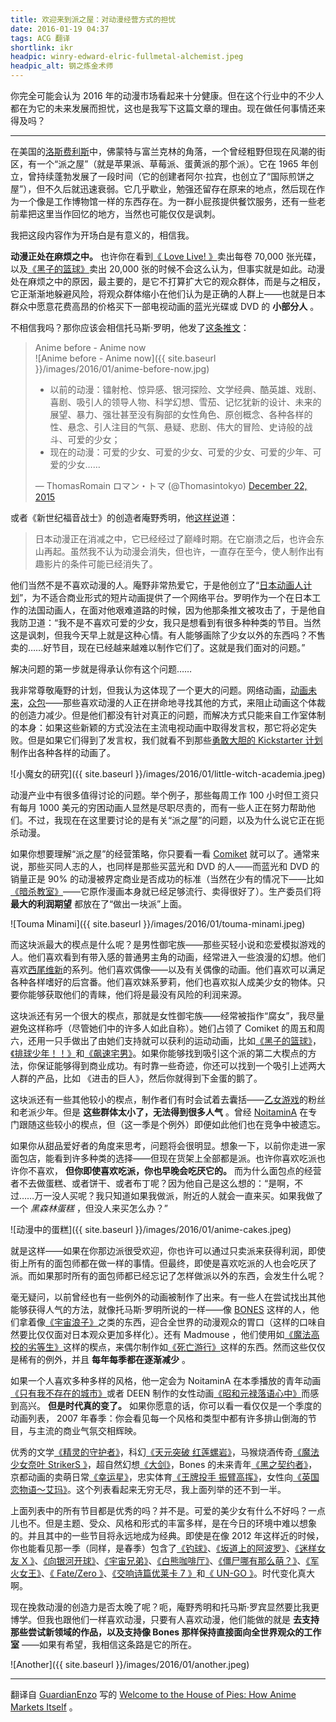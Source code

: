 ```yaml
---
title: 欢迎来到派之屋：对动漫经营方式的担忧
date: 2016-01-19 04:37
tags: ACG 翻译
shortlink: ikr
headpic: winry-edward-elric-fullmetal-alchemist.jpeg
headpic_alt: 钢之炼金术师
---
```


你完全可能会认为 2016 年的动漫市场看起来十分健康。但在这个行业中的不少人都在为它的未来发展而担忧，这也是我写下这篇文章的理由。现在做任何事情还来得及吗？

<!--more-->

----------

在美国的[洛斯费利斯](https://goo.gl/maps/MU3oLqc8YZL2)中，佛蒙特与富兰克林的角落，一个曾经粗野但现在风潮的街区，有一个“派之屋”（就是苹果派、草莓派、蛋黄派的那个派）。它在 1965 年创立，曾持续蓬勃发展了一段时间（它的创建者阿尔·拉宾，也创立了“国际煎饼之屋”），但不久后就迅速衰弱。它几乎歇业，勉强还留存在原来的地点，然后现在作为一个像是工作博物馆一样的东西存在。为一群小屁孩提供餐饮服务，还有一些老前辈把这里当作回忆的地方，当然也可能仅仅是讽刺。

我把这段内容作为开场白是有意义的，相信我。

**动漫正处在麻烦之中。** 也许你在看到[《 Love Live! 》](http://bangumi.tv/subject/49294)卖出每卷 70,000 张光碟，以及[《黑子的篮球》](http://bangumi.tv/subject/23684)卖出 20,000 张的时候不会这么认为，但事实就是如此。动漫处在麻烦之中的原因，最主要的，是它不打算扩大它的观众群体，而是与之相反，它正渐渐地躲避风险，将观众群体缩小在他们认为是正确的人群上——也就是日本群众中愿意花费高昂的价格买下一部电视动画的蓝光光碟或 DVD 的 **小部分人** 。

不相信我吗？那你应该会相信托马斯·罗明，他发了[这条推文](https://twitter.com/Thomasintokyo/status/679101850189217792)：

>   Anime before - Anime now  
>   ![Anime before - Anime now]({{ site.baseurl }}/images/2016/01/anime-before-now.jpg)
>   
>   -	以前的动漫：镭射枪、惊异感、银河探险、文学经典、酷英雄、戏剧、喜剧、吸引人的领导人物、科学幻想、雪茄、记忆犹新的设计、未来的展望、暴力、强壮甚至没有胸部的女性角色、原创概念、各种各样的性、悬念、引人注目的气氛、悬疑、悲剧、伟大的冒险、史诗般的战斗、可爱的少女；
>   -	现在的动漫：可爱的少女、可爱的少女、可爱的少女、可爱的少年、可爱的少女……
>   
>   &mdash; ThomasRomain ロマン・トマ (@Thomasintokyo) [December 22, 2015](https://twitter.com/Thomasintokyo/status/679101850189217792)

或者《新世纪福音战士》的创造者庵野秀明，他[这样说](http://www.techtimes.com/articles/55317/20150526/evangelion-creator-hideaki-anno-thinks-anime-will-die-within-next-two-decades.htm)道：

>   日本动漫正在消减之中，它已经经过了巅峰时期。在它崩溃之后，也许会东山再起。虽然我不认为动漫会消失，但也许，一直存在至今，使人制作出有趣影片的条件可能已经消失了。

他们当然不是不喜欢动漫的人。庵野非常热爱它，于是他创立了“[日本动画人计划](https://zh.wikipedia.org/wiki/%E6%97%A5%E6%9C%AC%E5%8B%95%E7%95%AB%E4%BA%BA%E5%B1%95%E8%A6%BD%E6%9C%83)”，为不适合商业形式的短片动画提供了一个网络平台。罗明作为一个在日本工作的法国动画人，在面对他艰难道路的时候，因为他那条推文被攻击了，于是他自我防卫道：“我不是不喜欢可爱的少女，我只是想看到有很多种种类的节目。当然这是讽刺，但我今天早上就是这种心情。有人能够画除了少女以外的东西吗？不售卖的……好节目，现在已经越来越难以制作它们了。这就是我们面对的问题。”

解决问题的第一步就是得承认你有这个问题……

我非常尊敬庵野的计划，但我认为这体现了一个更大的问题。网络动画，[动画未来](https://zh.wikipedia.org/wiki/%E9%9D%92%E5%B9%B4%E5%8A%A8%E7%94%BB%E5%88%B6%E4%BD%9C%E8%80%85%E8%82%B2%E6%88%90%E8%AE%A1%E5%88%92)，[众包](https://zh.wikipedia.org/wiki/%E4%BC%97%E5%8C%85)——那些喜欢动漫的人正在拼命地寻找其他的方式，来阻止动画这个体裁的创造力减少。但是他们都没有针对真正的问题，而解决方式只能来自工作室体制的本身：如果这些新颖的方式没法在主流电视动画中取得发言权，那它将必定失败。但是如果它们得到了发言权，我们就看不到那些[勇敢大胆的 Kickstarter 计划](https://en.wikipedia.org/wiki/Little_Witch_Academia)制作出各种各样的动画了。

![小魔女的研究]({{ site.baseurl }}/images/2016/01/little-witch-academia.jpeg)

动漫产业中有很多值得讨论的问题。举个例子，那些每周工作 100 小时但工资只有每月 1000 美元的穷困动画人显然是尽职尽责的，而有一些人正在努力帮助他们。不过，我现在在这里要讨论的是有关“派之屋”的问题，以及为什么说它正在扼杀动漫。

如果你想要理解“派之屋”的经营策略，你只要看一看 [Comiket](https://zh.wikipedia.org/wiki/Comic_Market) 就可以了。通常来说，那些买同人志的人，也同样是那些买蓝光和 DVD 的人——而蓝光和 DVD 的销量正是 90% 的动漫被界定商业是否成功的标准（当然在少有的情况下——比如[《暗杀教室》](http://bangumi.tv/subject/106818)——它原作漫画本身就已经足够流行、卖得很好了）。生产委员们将 **最大的利润期望** 都放在了“做出一块派”上面。

![Touma Minami]({{ site.baseurl }}/images/2016/01/touma-minami.jpeg)

而这块派最大的楔点是什么呢？是男性御宅族——那些买轻小说和恋爱模拟游戏的人。他们喜欢看到有带入感的普通男主角的动画，经常进入一些浪漫的幻想。他们喜欢[西尾维新](https://zh.wikipedia.org/wiki/%E8%A5%BF%E5%B0%BE%E7%B6%AD%E6%96%B0)的系列。他们喜欢偶像——以及有关偶像的动画。他们喜欢可以满足各种各样嗜好的后宫番。他们喜欢妹系萝莉，他们也喜欢拟人成美少女的物体。只要你能够获取他们的青睐，他们将是最没有风险的利润来源。

这块派还有另一个很大的楔点，那就是女性御宅族——经常被指作“腐女”，我尽量避免这样称呼（尽管她们中的许多人如此自称）。她们占领了 Comiket 的周五和周六，还用一只手做出了由她们支持就可以获利的运动动画，比如[《黑子的篮球》](http://bangumi.tv/subject/23684)，[《排球少年！！》](http://bangumi.tv/subject/84171)和[《飙速宅男》](http://bangumi.tv/subject/59583)。如果你能够找到吸引这个派的第二大楔点的方法，你保证能够得到商业成功。有时靠一些奇迹，你还可以找到一个吸引上述两大人群的产品，比如 《进击的巨人》，然后你就得到下金蛋的鹅了。

这块派还有一些其他较小的楔点，制作者们有时会试着去囊括——[乙女游戏](https://en.wikipedia.org/wiki/Otome_game)的粉丝和老派少年。但是 **这些群体太小了，无法得到很多人气** 。曾经 [NoitaminA](https://zh.wikipedia.org/wiki/NoitaminA) 在专门跟随这些较小的楔点，但（这一季是个例外）即便如此他们也在竞争中被遗忘。

如果你从甜品爱好者的角度来思考，问题将会很明显。想象一下，以前你走进一家面包店，能看到许多种类的选择——但现在货架上全部都是派。也许你喜欢吃派也许你不喜欢， **但你即使喜欢吃派，你也早晚会吃厌它的。** 而为什么面包点的经营者不去做蛋糕、或者饼干、或者布丁呢？因为他自己是这么想的：“是啊，不过……万一没人买呢？我只知道如果我做派，附近的人就会一直来买。如果我做了一个 *黑森林蛋糕* ，但没人来买怎么办？”

![动漫中的蛋糕]({{ site.baseurl }}/images/2016/01/anime-cakes.jpeg)

就是这样——如果在你那边派很受欢迎，你也许可以通过只卖派来获得利润，即使街上所有的面包师都在做一样的事情。但最终，即使是喜欢吃派的人也会吃厌了派。而如果那时所有的面包师都已经忘记了怎样做派以外的东西，会发生什么呢？

毫无疑问，以前曾经也有一些例外的动画被制作了出来。有一些人在尝试找出其他能够获得人气的方法，就像托马斯·罗明所说的一样——像 [BONES](https://zh.wikipedia.org/wiki/BONES_(%E5%8B%95%E7%95%AB%E8%A3%BD%E4%BD%9C%E5%85%AC%E5%8F%B8)) 这样的人，他们拿着像[《宇宙浪子》](http://bangumi.tv/subject/80864)之类的东西，迎合全世界的动漫观众的胃口（这样的口味自然要比仅仅面对日本观众更加多样化）。还有 Madmouse ，他们使用如[《魔法高校的劣等生》](http://bangumi.tv/subject/84872)这样的楔点，来偶尔制作如[《死亡游行》](http://bangumi.tv/subject/116742)这样的东西。然而这些仅仅是稀有的例外，并且 **每年每季都在逐渐减少** 。

如果一个人喜欢多种多样的风格，他一定会为 NoitaminA 在本季播放的青年动画[《只有我不存在的城市》](http://bangumi.tv/subject/137722)或者 DEEN 制作的女性动画[《昭和元禄落语心中》](http://bangumi.tv/subject/119394)而感到高兴。 **但是时代真的变了。** 如果你愿意的话，你可以看一看仅仅是一个季度的动画列表， 2007 年春季：你会看见每一个风格和类型中都有许多排山倒海的节目，与主流的商业气氛交相辉映。

优秀的文学[《精灵的守护者》](http://bangumi.tv/subject/1976)，科幻[《天元突破 红莲螺岩》](http://bangumi.tv/subject/770)，马猴烧酒传奇[《魔法少女奈叶 StrikerS 》](http://bangumi.tv/subject/1264)，超自然幻想[《大剑》](http://bangumi.tv/subject/982)，Bones 的未来青年[《黑之契约者》](http://bangumi.tv/subject/292)，京都动画的卖萌日常[《幸运星》](http://bangumi.tv/subject/276)，忠实体育[《王牌投手 振臂高挥》](http://bangumi.tv/subject/1267)，女性向[《英国恋物语～艾玛》](http://bangumi.tv/subject/1964)。这个列表看起来无穷无尽，我上面列举的还不到一半。

上面列表中的所有节目都是优秀的吗？并不是。可爱的美少女有什么不好吗？一点儿也不。但是主题、受众、风格和形式的丰富多样，是在今日的环境中难以想象的。并且其中的一些节目将永远地成为经典。即使是在像 2012 年这样近的时候，你也能看见那一季（同样，是春季）包含了[《钓球》](http://bangumi.tv/subject/33255)、[《坂道上的阿波罗》](http://bangumi.tv/subject/29426)、[《迷样女友 X 》](http://bangumi.tv/subject/29323)、[《向银河开球》](http://bangumi.tv/subject/31374)、[《宇宙兄弟》](http://bangumi.tv/subject/28533)、[《白熊咖啡厅》](http://bangumi.tv/subject/32318)、[《僵尸哪有那么萌？》](http://bangumi.tv/subject/28230)、[《军火女王》](http://bangumi.tv/subject/29073)、[《 Fate/Zero 》](http://bangumi.tv/subject/10639)、[《交响诗篇优莱卡 7 》](http://bangumi.tv/subject/1759)和[《 UN-GO 》](http://bangumi.tv/subject/18636)。时代变化真大啊。

现在挽救动漫的创造力是否太晚了呢？呃，庵野秀明和托马斯·罗宾显然要比我更博学。但我也跟他们一样喜欢动漫，只要有人喜欢动漫，他们能做的就是 **去支持那些尝试新领域的作品，以及支持像 Bones 那样保持直接面向全世界观众的工作室** ——如果有希望，我相信这条路是它的所在。

![Another]({{ site.baseurl }}/images/2016/01/another.jpeg)

-------

翻译自 [GuardianEnzo](http://myanimelist.net/profile/GuardianEnzo) 写的 [Welcome to the House of Pies: How Anime Markets Itself](http://myanimelist.net/featured/1289) 。
